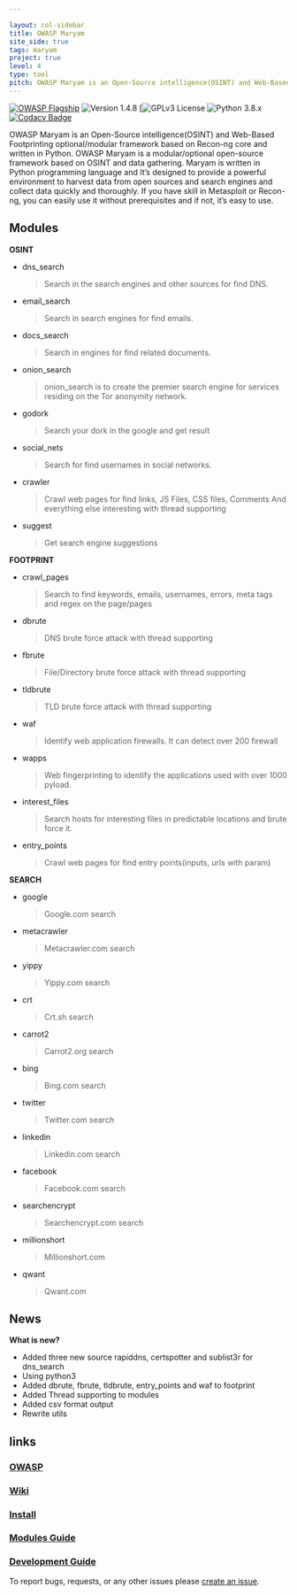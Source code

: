 ```yaml
---

layout: col-sidebar
title: OWASP Maryam
site_side: true
tags: maryam
project: true
level: 4
type: tool
pitch: OWASP Maryam is an Open-Source intelligence(OSINT) and Web-Based Footprinting optional/modular framework based on Recon-ng core and written in Python. OWASP Maryam is a modular/optional open-source framework based on OSINT and data gathering. Maryam is written in Python programming language and It’s designed to provide a powerful environment to harvest data from open sources and search engines and collect data quickly and thoroughly. If you have skill in Metasploit or Recon-ng, you can easily use it without prerequisites and if not, it’s easy to use.
---
```


[![OWASP Flagship](https://img.shields.io/badge/OWASP-Flagship%20Project-48A646.svg)](https://owasp.org/projects/#div-flagships)
![Version 1.4.8](https://img.shields.io/badge/Version-1.4.8-green.svg)
[![GPLv3 License](https://img.shields.io/badge/License-GPLv3-green.svg)
![Python 3.8.x](https://img.shields.io/badge/Python-3.8.x-green.svg)
[![Codacy Badge](https://api.codacy.com/project/badge/Grade/40d81c48b3444ee78ffc6c5c8639134c)](https://www.codacy.com/manual/saeeddhqan/Maryam?utm_source=github.com&amp;utm_medium=referral&amp;utm_content=saeeddhqan/Maryam&amp;utm_campaign=Badge_Grade)

OWASP Maryam is an Open-Source intelligence(OSINT) and Web-Based Footprinting optional/modular framework based on Recon-ng core and written in Python. OWASP Maryam is a modular/optional open-source framework based on OSINT and data gathering. Maryam is written in Python programming language and It’s designed to provide a powerful environment to harvest data from open sources and search engines and collect data quickly and thoroughly. If you have skill in Metasploit or Recon-ng, you can easily use it without prerequisites and if not, it’s easy to use.

## Modules
**OSINT**

 - dns_search
	> Search in the search engines and other sources for find DNS.
 - email_search
	> Search in search engines for find emails.
 - docs_search
	> Search in engines for find related documents. 
 - onion_search
	> onion_search is to create the premier search engine for services residing on the Tor anonymity network.
 - godork	
	> Search your dork in the google and get result
 - social_nets
	> Search for find usernames in social networks.
 - crawler
	> Crawl web pages for find links, JS Files, CSS files, Comments And everything else interesting with thread supporting
 - suggest
 	> Get search engine suggestions
	
**FOOTPRINT**
 - crawl_pages
	> Search to find keywords, emails, usernames, errors, meta tags and regex on the page/pages
 - dbrute 
	> DNS brute force attack with thread supporting
 - fbrute 
	> File/Directory brute force attack with thread supporting
 - tldbrute
	> TLD brute force attack with thread supporting
 - waf
	> Identify web application firewalls. It can detect over 200 firewall
 - wapps        
	> Web fingerprinting to identify the applications used with over 1000 pyload.
 - interest_files
	> Search hosts for interesting files in predictable locations and brute force it.
 - entry_points
	> Crawl web pages for find entry points(inputs, urls with param)

**SEARCH**
 - google
	> Google.com search
 - metacrawler 
	> Metacrawler.com search
 - yippy 
	> Yippy.com search
 - crt
	> Crt.sh search
 - carrot2
	> Carrot2.org search
 - bing
	> Bing.com search
 - twitter
	> Twitter.com search
 - linkedin
	> Linkedin.com search
 - facebook
	> Facebook.com search
 - searchencrypt
	> Searchencrypt.com search
 - millionshort
	> Millionshort.com
 - qwant
	> Qwant.com

## News
**What is new?**

 - Added three new source rapiddns, certspotter and sublist3r for dns_search
 - Using python3
 - Added dbrute, fbrute, tldbrute, entry_points and waf to footprint
 - Added Thread supporting to modules
 - Added csv format output
 - Rewrite utils
 
## links
### [OWASP](https://owasp.org/www-project-maryam/)
### [Wiki](https://github.com/saeeddhqan/maryam/wiki)
### [Install](https://github.com/saeeddhqan/maryam/wiki#install)
### [Modules Guide](https://github.com/saeeddhqan/maryam/wiki/modules)
### [Development Guide](https://github.com/saeeddhqan/maryam/wiki/Development-Guide)

To report bugs, requests, or any other issues please [create an issue](https://github.com/saeeddhqan/maryam/issues).
